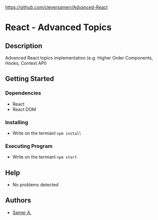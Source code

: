 https://github.com/cleversamerr/Advanced-React

# React - Advanced Topics

## Description

Advanced React topics implementation (e.g. Higher Order Components, Hooks, Context API)

## Getting Started

### Dependencies

- React
- React DOM

### Installing

- Write on the termianl `npm install`

### Executing Program

- Write on the termianl `npm start`

## Help

- No problems detected

## Authors

- [Samer A.](https://twitter.com/ssadawi__)

